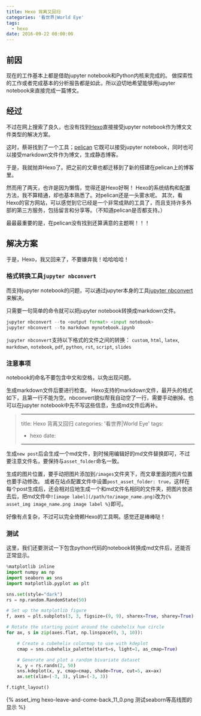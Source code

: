 ```yaml
---
title: Hexo 背离又回归
categories: '看世界|World Eye'
tags: 
  - hexo
date: 2016-09-22 00:00:00
---
```


## 前因
现在的工作基本上都是借助jupyter notebook和Python内核来完成的。
做探索性的工作或者完成基本的分析报告都是如此，所以迫切地希望能够用jupyter notebook来直接完成一篇博文。
<!--more-->

## 经过
不过在网上搜索了良久，也没有找到[Hexo](https://hexo.io/)直接接受jupyter notebook作为博文文件类型的解决方案。

这时，蔡哥找到了一个工具；[pelican](http://blog.getpelican.com/)
它既可以接受jupyter notebook，同时也可以接受markdown文件作为博文，生成静态博客。

于是，我就抛弃Hexo了。把之前的文章也都迁移到了新的搭建在pelican上的博客里。

然而用了两天，也许是因为懒惰，觉得还是Hexo好啊！
Hexo的系统结构和配置方法，我不算精通，却也基本熟悉了。对pelican还是一头雾水呢。
其次，看Hexo的官方网站，可以感觉到它已经是一个非常成熟的工具了，而且支持许多外部的第三方服务，包括留言和分享等。（不知道pelican是否都支持。）

最最最重要的是，在pelican没有找到还算满意的主题啊！！！

## 解决方案
于是，Hexo，我又回来了，不要嫌弃我！哈哈哈哈！

### 格式转换工具`jupyter nbconvert`
而支持jupyter notebook的问题，可以通过jupyter本身的工具[jupyter nbconvert](https://github.com/jupyter/nbconvert)来解决。

只需要一句简单的命令就可以把jupyter notebook转换成markdown文件。


```python
jupyter nbconvert --to <output format> <input notebook>
jupyter nbconvert --to markdown mynotebook.ipynb
```

`jupyter nbconvert`支持以下格式的文件之间的转换：
`custom`, `html`, `latex`, `markdown`, `notebook`, `pdf`, `python`, `rst`, `script`, `slides`

### 注意事项

notebook的命名不要包含中文和空格，以免出现问题。
    
生成markdown文件后要进行检查。
Hexo支持的markdown文件，最开头的格式如下，且第一行不能为空。nbconvert貌似帮我自动空了一行，需要手动删掉。也可以在jupyter notebook中先不写这些信息，生成md文件后再补。
> ---
> title: Hexo 背离又回归
> categories: '看世界|World Eye'
> tags: 
>   - hexo
> date:
> ---
> 

生成`new post`后会生成一个md文件，到时候用编辑好的md文件替换即可，不过要注意文件名，要保持与`asset_folder`命名一致。

生成的图片位置，要手动把图片添加到`/images`文件夹下，而文章里面的图片位置也要手动修改。
或者在站点配置文件中设置`post_asset_folder: true`，这样在每个post生成后，还会相对应地生成一个和md文件名相同的文件夹，把图片放进去后，把md文件中`![image label](/path/to/image_name.png)`改为```{% asset_img image_name.png image label %}```即可。

好像有点复杂，不过可以完全倚赖Hexo的工具啊。感觉还是棒棒哒！

### 测试
这里，我们还要测试一下包含python代码的notebook转换成md文件后，还能否正常显示。


```python
%matplotlib inline
import numpy as np
import seaborn as sns
import matplotlib.pyplot as plt

sns.set(style="dark")
rs = np.random.RandomState(50)

# Set up the matplotlib figure
f, axes = plt.subplots(3, 3, figsize=(9, 9), sharex=True, sharey=True)

# Rotate the starting point around the cubehelix hue circle
for ax, s in zip(axes.flat, np.linspace(0, 3, 10)):

    # Create a cubehelix colormap to use with kdeplot
    cmap = sns.cubehelix_palette(start=s, light=1, as_cmap=True)

    # Generate and plot a random bivariate dataset
    x, y = rs.randn(2, 50)
    sns.kdeplot(x, y, cmap=cmap, shade=True, cut=5, ax=ax)
    ax.set(xlim=(-3, 3), ylim=(-3, 3))

f.tight_layout()
```

{% asset_img hexo-leave-and-come-back_11_0.png 测试seaborn等高线图的显示 %}

